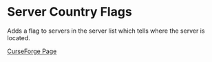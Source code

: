# Server Country Flags

Adds a flag to servers in the server list which tells where the server is located.

[CurseForge Page](https://www.curseforge.com/minecraft/mc-mods/server-country-flags)
